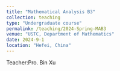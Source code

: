 ```yaml
---
title: "Mathematical Analysis B3"
collection: teaching
type: "Undergraduate course"
permalink: /teaching/2024-Spring-MAB3
venue: "USTC, Department of Mathematics"
date: 2024-9-1
location: "Hefei, China"
---
```


Teacher:Pro. Bin Xu 
